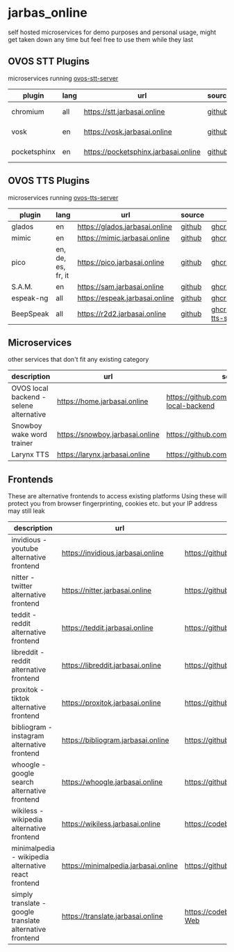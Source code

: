 # jarbas_online
self hosted microservices for demo purposes and personal usage, might get taken down any time but feel free to use them while they last

## OVOS STT Plugins

microservices running [ovos-stt-server](https://github.com/OpenVoiceOS/ovos-stt-http-server) 

| plugin | lang | url | source | docker |
|---|---|---|---|---|
| chromium  | all | https://stt.jarbasai.online | [github](https://github.com/OpenVoiceOS/ovos-stt-plugin-chromium) | [ghcr.io/openvoiceos/google-stt-proxy](https://github.com/OpenVoiceOS/pkgs/container/google-stt-proxy) |
| vosk | en | https://vosk.jarbasai.online | [github](https://github.com/OpenVoiceOS/ovos-stt-plugin-vosk) | [ghcr.io/openvoiceos/vosk-stt-http-server](https://github.com/OpenVoiceOS/pkgs/container/vosk-stt-http-server) |
| pocketsphinx | en | https://pocketsphinx.jarbasai.online | [github](https://github.com/OpenVoiceOS/ovos-stt-plugin-pocketsphinx) | [ghcr.io/openvoiceos/pocketsphinx-stt-http-server](https://github.com/OpenVoiceOS/pkgs/container/pocketsphinx-stt-http-server) |

## OVOS TTS Plugins

microservices running [ovos-tts-server](https://github.com/OpenVoiceOS/ovos-tts-server)

| plugin | lang | url | source | docker |
|---|---|---|---|---|
| glados | en | https://glados.jarbasai.online | [github](https://github.com/NeonGeckoCom/neon-tts-plugin-glados) | [ghcr.io/openvoiceos/glados-tts](https://github.com/orgs/OpenVoiceOS/packages/container/package/glados-tts) |
| mimic  | en | https://mimic.jarbasai.online | [github](https://github.com/OpenVoiceOS/ovos-tts-plugin-mimic) | [ghcr.io/openvoiceos/mimic](https://github.com/orgs/OpenVoiceOS/packages/container/package/mimic) |
| pico  | en, de, es, fr, it | https://pico.jarbasai.online | [github](https://github.com/OpenVoiceOS/ovos-tts-plugin-pico) | [ghcr.io/openvoiceos/pico](https://github.com/orgs/OpenVoiceOS/packages/container/package/pico) |
| S.A.M.  | en | https://sam.jarbasai.online | [github](https://github.com/OpenVoiceOS/ovos-tts-plugin-sam) | [ghcr.io/openvoiceos/sam](https://github.com/orgs/OpenVoiceOS/packages/container/package/sam) |
| espeak-ng  | all | https://espeak.jarbasai.online | [github](https://github.com/OpenVoiceOS/ovos-tts-plugin-espeakng) | [ghcr.io/openvoiceos/espeakng](https://github.com/orgs/OpenVoiceOS/packages/container/package/espeakng) |
| BeepSpeak  | all | https://r2d2.jarbasai.online | [github](https://github.com/OpenVoiceOS/ovos-tts-plugin-beepspeak) | [ghcr.io/openvoiceos/beepspeak-tts-server](https://github.com/orgs/OpenVoiceOS/packages/container/package/beepspeak-tts-server) |


## Microservices

other services that don't fit any existing category

| description | url | source |
|---|---|---|
| OVOS local backend - selene alternative | https://home.jarbasai.online | https://github.com/OpenVoiceOS/OVOS-local-backend |
| Snowboy wake word trainer | https://snowboy.jarbasai.online | https://github.com/seasalt-ai/snowboy |
| Larynx TTS | https://larynx.jarbasai.online | https://github.com/rhasspy/larynx |


## Frontends

These are alternative frontends to access existing platforms
Using these will protect you from browser fingerprinting, cookies etc. but your IP address may still leak

| description | url | source |
|---|---|---|
| invidious - youtube alternative frontend | https://invidious.jarbasai.online | https://github.com/iv-org/invidious |
| nitter - twitter alternative frontend | https://nitter.jarbasai.online | https://github.com/zedeus/nitter |
| teddit - reddit alternative frontend | https://teddit.jarbasai.online | https://github.com/teddit-net/teddit |
| libreddit - reddit alternative frontend | https://libreddit.jarbasai.online | https://github.com/spikecodes/libreddit |
| proxitok - tiktok alternative frontend | https://proxitok.jarbasai.online | https://github.com/pablouser1/ProxiTok |
| bibliogram - instagram alternative frontend | https://bibliogram.jarbasai.online | https://github.com/Booteille/bibliogram |
| whoogle - google search alternative frontend | https://whoogle.jarbasai.online | https://github.com/benbusby/whoogle-search |
| wikiless - wikipedia alternative frontend | https://wikiless.jarbasai.online | https://codeberg.org/orenom/Wikiless |
| minimalpedia - wikipedia alternative react frontend | https://minimalpedia.jarbasai.online | https://github.com/vantezzen/minimalpedia |
| simply translate - google translate alternative frontend | https://translate.jarbasai.online | https://codeberg.org/SimpleWeb/SimplyTranslate-Web |
